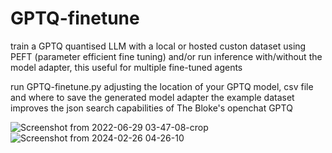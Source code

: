 # GPTQ-finetune
train a GPTQ quantised LLM with a local or hosted custon dataset using PEFT (parameter efficient fine tuning)  and/or run inference with/without the model adapter, this useful for multiple fine-tuned agents

run GPTQ-finetune.py adjusting the location of your GPTQ model, csv file and where to save the generated model adapter
the example dataset improves the json search capabilities of The Bloke's openchat GPTQ

![Screenshot from 2022-06-29 03-47-08-crop](https://github.com/sujitvasanth/GPTQlocalcustomPEFTdualinference/assets/18464444/72223b31-88e3-4c8d-953a-7d433b18449d)
![Screenshot from 2024-02-26 04-26-10](https://github.com/sujitvasanth/GPTQlocalcustomPEFTdualinference/assets/18464444/8c7c2237-2891-4754-b929-e343c65f55b3)
